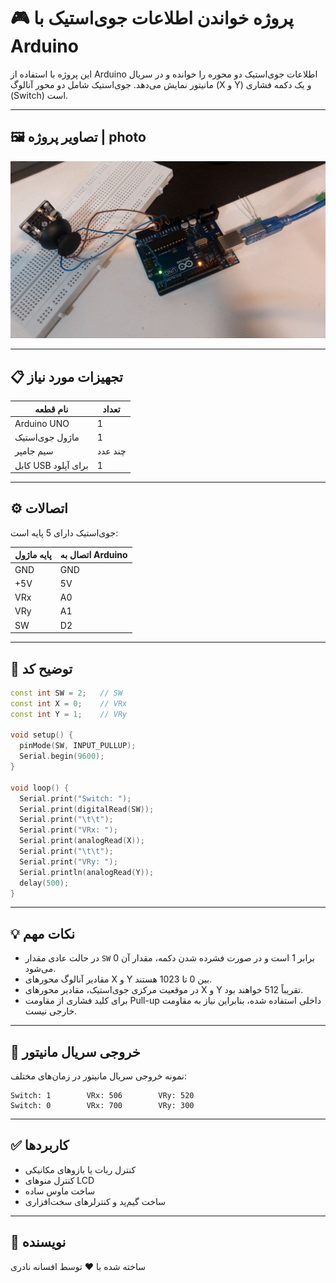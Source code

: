 # 🎮 پروژه خواندن اطلاعات جوی‌استیک با Arduino

این پروژه با استفاده از Arduino اطلاعات جوی‌استیک دو محوره را خوانده و در سریال مانیتور نمایش می‌دهد. جوی‌استیک شامل دو محور آنالوگ (X و Y) و یک دکمه فشاری (Switch) است.

---

## 🖼️ تصاویر پروژه | photo

![App Preview](images/joyStick.jpg)

---

## 📋 تجهیزات مورد نیاز

| نام قطعه           | تعداد |
|--------------------|-------|
| Arduino UNO        | 1     |
| ماژول جوی‌استیک     | 1     |
| سیم جامپر          | چند عدد |
| کابل USB برای آپلود | 1     |

---

## ⚙️ اتصالات

جوی‌استیک دارای 5 پایه است:

| پایه ماژول | اتصال به Arduino |
|------------|------------------|
| GND        | GND              |
| +5V        | 5V               |
| VRx        | A0               |
| VRy        | A1               |
| SW         | D2               |

---

## 🧠 توضیح کد

```cpp
const int SW = 2;   // SW
const int X = 0;    // VRx
const int Y = 1;    // VRy

void setup() {
  pinMode(SW, INPUT_PULLUP);
  Serial.begin(9600);
}

void loop() {
  Serial.print("Switch: ");
  Serial.print(digitalRead(SW));
  Serial.print("\t\t");
  Serial.print("VRx: ");
  Serial.print(analogRead(X));
  Serial.print("\t\t");
  Serial.print("VRy: ");
  Serial.println(analogRead(Y));
  delay(500);
}
```

---

## 💡 نکات مهم

- در حالت عادی مقدار `SW` برابر 1 است و در صورت فشرده شدن دکمه، مقدار آن 0 می‌شود.
- مقادیر آنالوگ محورهای X و Y بین 0 تا 1023 هستند.
- در موقعیت مرکزی جوی‌استیک، مقادیر محورهای X و Y تقریباً 512 خواهند بود.
- برای کلید فشاری از مقاومت Pull-up داخلی استفاده شده، بنابراین نیاز به مقاومت خارجی نیست.

---

## 🧪 خروجی سریال مانیتور

نمونه خروجی سریال مانیتور در زمان‌های مختلف:

```
Switch: 1        VRx: 506        VRy: 520
Switch: 0        VRx: 700        VRy: 300
```

---

## ✅ کاربردها

- کنترل ربات یا بازوهای مکانیکی
- کنترل منوهای LCD
- ساخت ماوس ساده
- ساخت گیم‌پد و کنترلرهای سخت‌افزاری

---



## 📌 نویسنده

ساخته شده با ❤️ توسط افسانه نادری
